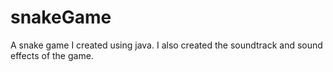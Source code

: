 # snakeGame
A snake game I created using java. I also created the soundtrack and sound effects of the game.
